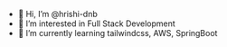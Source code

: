 -   👋 Hi, I’m @hrishi-dnb
-   👀 I’m interested in Full Stack Development
-   🌱 I’m currently learning tailwindcss, AWS, SpringBoot
<!---
-   💞️ I’m looking to collaborate on
-   📫 How to reach me hrishikesh@denbu.io

-   hrishi-dnb/hrishi-dnb is a ✨ special ✨ repository because its `README.md` (this file) appears on your GitHub profile.
    You can click the Preview link to take a look at your changes.
    --->
